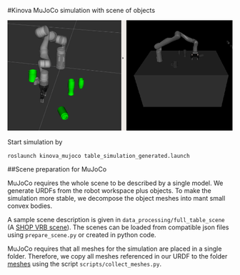 
#Kinova MuJoCo simulation with scene of objects

![Image of Yaktocat](scripts/simstate.png)

Start simulation by 

```shell script
roslaunch kinova_mujoco table_simulation_generated.launch
```

##Scene preparation for MuJoCo

MuJoCo requires the whole scene to be described by a single model.
We generate URDFs from the robot workspace plus objects. To 
make the simulation more stable, we decompose the object meshes
into mant small convex bodies. 

A sample scene description is given in `data_processing/full_table_scene`
(A [SHOP VRB scene](https://michaal94.github.io/SHOP-VRB/)). 
The scenes can be loaded from compatible json files using `prepare_scene.py`
or created in python code. 

MuJoCo requires that all meshes for the simulation are placed in a single 
folder. Therefore, we copy all meshes referenced in our URDF to the folder 
[meshes](meshes) using the script `scripts/collect_meshes.py`.


